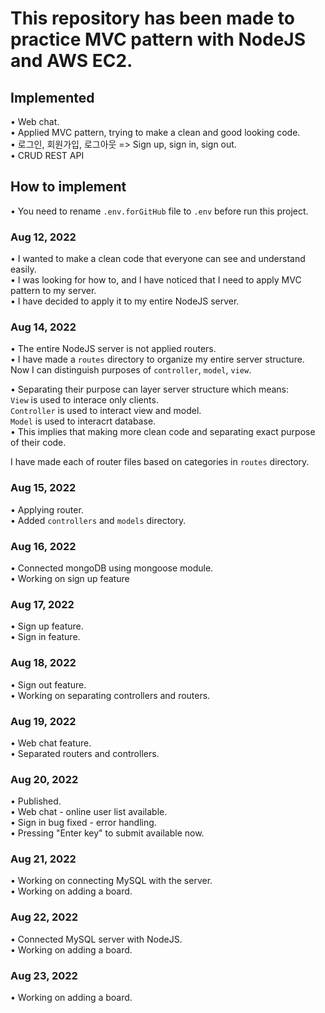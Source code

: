 # This repository has been made to practice MVC pattern with NodeJS and AWS EC2.

## Implemented
• Web chat. <br>
• Applied MVC pattern, trying to make a clean and good looking code. <br>
• 로그인, 회원가입, 로그아웃 => Sign up, sign in, sign out. <br>
• CRUD REST API <br>

## How to implement
• You need to rename `.env.forGitHub` file to `.env` before run this project.

### Aug 12, 2022
• I wanted to make a clean code that everyone can see and understand easily. <br>
• I was looking for how to, and I have noticed that I need to apply MVC pattern to my server.  <br>
• I have decided to apply it to my entire NodeJS server. <br>

### Aug 14, 2022
• The entire NodeJS server is not applied routers. <br>
• I have made a `routes` directory to organize my entire server structure. <br>
Now I can distinguish purposes of `controller`, `model`, `view`. <br>

• Separating their purpose can layer server structure which means:  <br>
    `View` is used to interace only clients. <br>
    `Controller` is used to interact view and model. <br>
    `Model` is used to interacrt database. <br>
• This implies that making more clean code and separating exact purpose of their code. <br>

I have made each of router files based on categories in `routes` directory. <br>

### Aug 15, 2022
• Applying router. <br>
• Added `controllers` and `models` directory. <br>

### Aug 16, 2022
• Connected mongoDB using mongoose module. <br>
• Working on sign up feature <br>

### Aug 17, 2022
• Sign up feature. <br>
• Sign in feature. <br>

### Aug 18, 2022
• Sign out feature. <br>
• Working on separating controllers and routers. <br>

### Aug 19, 2022
• Web chat feature. <br>
• Separated routers and controllers. <br>

### Aug 20, 2022
• Published. <br>
• Web chat - online user list available. <br>
• Sign in bug fixed - error handling. <br>
• Pressing "Enter key" to submit available now. <br>

### Aug 21, 2022
• Working on connecting MySQL with the server. <br>
• Working on adding a board. <br>

### Aug 22, 2022
• Connected MySQL server with NodeJS. <br>
• Working on adding a board. <br>

### Aug 23, 2022
• Working on adding a board. <br>

